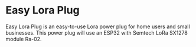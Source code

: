 # Easy Lora Plug
Easy Lora Plug is an easy-to-use Lora power plug for home users and small businesses. This power plug will use an ESP32 with Semtech LoRa SX1278 module Ra-02.
